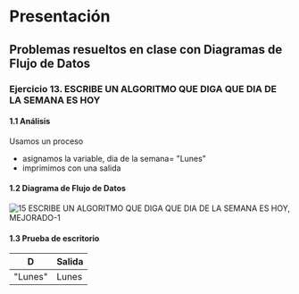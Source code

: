 # Presentación
## Problemas resueltos en clase con Diagramas de Flujo de Datos
### Ejercicio 13. ESCRIBE UN ALGORITMO QUE DIGA QUE DIA DE LA SEMANA ES HOY
#### 1.1 Análisis
Usamos un proceso
- asignamos la variable, dia de la semana= "Lunes"
- imprimimos con una salida
#### 1.2 Diagrama de Flujo de Datos

![15  ESCRIBE UN ALGORITMO QUE DIGA QUE DIA DE LA SEMANA ES HOY, MEJORADO-1](https://user-images.githubusercontent.com/112590329/191163821-ad785bd4-bfca-4ffa-b68a-6c72b18b7446.png)

#### 1.3 Prueba de escritorio
| D      | Salida|
|--------|-------|
| "Lunes"| Lunes |
